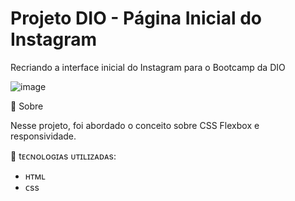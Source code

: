 # Projeto DIO - Página Inicial do Instagram
Recriando a interface inicial do Instagram para o Bootcamp da DIO

![image](https://user-images.githubusercontent.com/97048604/179836959-fce92883-dfdc-44d2-93d5-1ecd13a8a97a.png)

:seedling: Sobre

Nesse projeto, foi abordado o conceito sobre CSS Flexbox e responsividade.

:rocket: tᴇᴄɴᴏʟᴏɢɪᴀs ᴜᴛɪʟɪᴢᴀᴅᴀs: 
* ʜᴛᴍʟ
* ᴄss
